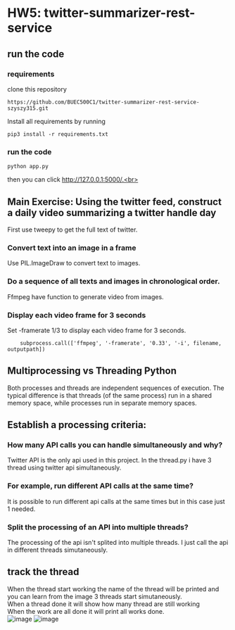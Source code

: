 # HW5:  twitter-summarizer-rest-service
## run the code
### requirements
clone this repository
```
https://github.com/BUEC500C1/twitter-summarizer-rest-service-szyszy315.git
```
Install all requirements by running
```
pip3 install -r requirements.txt
```
### run the code
```
python app.py
```
then you can click http://127.0.0.1:5000/.<br>
## Main Exercise:  Using the twitter feed, construct a daily video summarizing a twitter handle day
First use tweepy to get the full text of twitter.
### Convert text into an image in a frame
Use PIL.ImageDraw to convert text to images.
### Do a sequence of all texts and images in chronological order.
Ffmpeg have function to generate video from images.
### Display each video frame for 3 seconds
Set -framerate 1/3 to display each video frame for 3 seconds.
```
    subprocess.call(['ffmpeg', '-framerate', '0.33', '-i', filename, outputpath])
```
## Multiprocessing vs Threading Python
Both processes and threads are independent sequences of execution. The typical difference is that threads (of the same process) run in a shared memory space, while processes run in separate memory spaces.

## Establish a processing criteria:
### How many API calls you can handle simultaneously and why?
Twitter API is the only api used in this project. In the thread.py i have 3 thread using twitter api simultaneously. 
### For example, run different API calls at the same time?
It is possible to run different api calls at the same times but in this case just 1 needed. 
### Split the processing of an API into multiple threads?
The processing of the api isn't splited into multiple threads. I just call the api in different threads simutaneously.
## track the thread
When the thread start working the name of the thread will be printed and you can learn from the image 3 threads start simutaneously.<br>
When a thread done it will show how many thread are still working<br>
When the work are all done it will print all works done.<br>
![image](https://github.com/BUEC500C1/video-szyszy315/blob/master/ec500hw4.png)
![image](https://github.com/BUEC500C1/video-szyszy315/blob/master/threadtrack.png)
